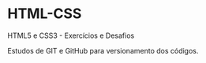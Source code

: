 # HTML-CSS
 HTML5 e CSS3 - Exercícios e Desafios

 Estudos de GIT e GitHub para versionamento dos códigos.
